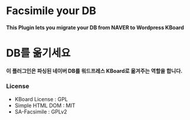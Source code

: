<h1>Facsimile your DB</h1>
<h4>This Plugin lets you migrate your DB from NAVER to Wordpress KBoard</h4>

<h1>DB를 옮기세요</h1>
<h4>이 플러그인은 파싱된 네이버 DB를 워드프레스 KBoard로 옮겨주는 역할을 합니다.</h4>

<h3>License</h3>
<ul>
	<li>KBoard License : GPL</li>
	<li>Simple HTML DOM : MIT</li>
	<li>SA-Facsimile : GPLv2</li>
</ul>